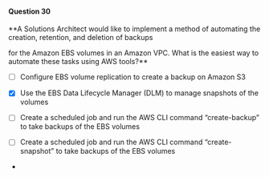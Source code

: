 #### Question  30


**A Solutions Architect would like to implement a method of automating the creation, retention, and deletion of backups

for the Amazon EBS volumes in an Amazon VPC. What is the easiest way to automate these tasks using AWS tools?**


- [ ] Configure EBS volume replication to create a backup on Amazon S3


- [x] Use the EBS Data Lifecycle Manager (DLM) to manage snapshots of the volumes


- [ ] Create a scheduled job and run the AWS CLI command “create-backup” to take backups of the EBS volumes


- [ ] Create a scheduled job and run the AWS CLI command “create-snapshot” to take backups of the EBS volumes


*